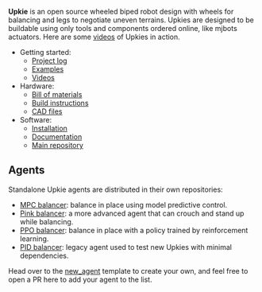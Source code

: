 **Upkie** is an open source wheeled biped robot design with wheels for balancing and legs to negotiate uneven terrains. Upkies are designed to be buildable using only tools and components ordered online, like mjbots actuators. Here are some [videos](https://www.youtube.com/@upkie) of Upkies in action.

- Getting started:
    - [Project log](https://hackaday.io/project/185729-upkie-wheeled-biped-robots)
    - [Examples](https://github.com/upkie/upkie/tree/main/examples)
    - [Videos](https://www.youtube.com/@upkie) 
- Hardware:
    - [Bill of materials](https://github.com/upkie/upkie/wiki/Bill-of-materials)
    - [Build instructions](https://github.com/upkie/upkie/wiki)
    - [CAD files](https://github.com/upkie/upkie_parts)
- Software:
    - [Installation](https://github.com/upkie/upkie#installation)
    - [Documentation](https://upkie.github.io/upkie/)
    - [Main repository](https://github.com/upkie/upkie)

## Agents

Standalone Upkie agents are distributed in their own repositories:

- [MPC balancer](https://github.com/upkie/mpc_balancer): balance in place using model predictive control.
- [Pink balancer](https://github.com/upkie/pink_balancer): a more advanced agent that can crouch and stand up while balancing.
- [PPO balancer](https://github.com/upkie/ppo_balancer): balance in place with a policy trained by reinforcement learning.
- [PID balancer](https://github.com/upkie/pid_balancer): legacy agent used to test new Upkies with minimal dependencies.

Head over to the [new\_agent](https://github.com/upkie/new_agent) template to create your own, and feel free to open a PR here to add your agent to the list.
